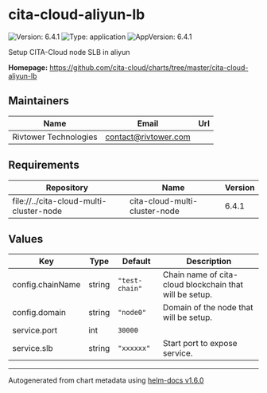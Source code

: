 # cita-cloud-aliyun-lb

![Version: 6.4.1](https://img.shields.io/badge/Version-6.4.1-informational?style=flat-square) ![Type: application](https://img.shields.io/badge/Type-application-informational?style=flat-square) ![AppVersion: 6.4.1](https://img.shields.io/badge/AppVersion-6.4.1-informational?style=flat-square)

Setup CITA-Cloud node SLB in aliyun

**Homepage:** <https://github.com/cita-cloud/charts/tree/master/cita-cloud-aliyun-lb>

## Maintainers

| Name | Email | Url |
| ---- | ------ | --- |
| Rivtower Technologies | contact@rivtower.com |  |

## Requirements

| Repository | Name | Version |
|------------|------|---------|
| file://../cita-cloud-multi-cluster-node | cita-cloud-multi-cluster-node | 6.4.1 |

## Values

| Key | Type | Default | Description |
|-----|------|---------|-------------|
| config.chainName | string | `"test-chain"` | Chain name of cita-cloud blockchain that will be setup. |
| config.domain | string | `"node0"` | Domain of the node that will be setup. |
| service.port | int | `30000` |  |
| service.slb | string | `"xxxxxx"` | Start port to expose service. |

----------------------------------------------
Autogenerated from chart metadata using [helm-docs v1.6.0](https://github.com/norwoodj/helm-docs/releases/v1.6.0)
